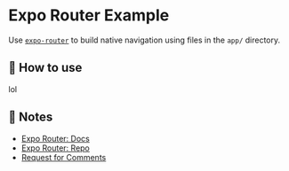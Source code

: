 # Expo Router Example

Use [`expo-router`](https://expo.github.io/router) to build native navigation using files in the `app/` directory.

## 🚀 How to use

lol

## 📝 Notes

- [Expo Router: Docs](https://expo.github.io/router)
- [Expo Router: Repo](https://github.com/expo/router)
- [Request for Comments](https://github.com/expo/router/discussions/1)

